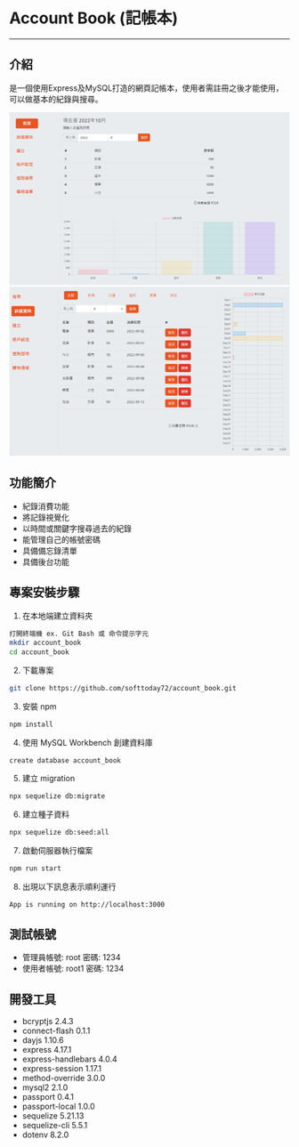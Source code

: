 # Account Book (記帳本)
***


## __介紹__
是一個使用Express及MySQL打造的網頁記帳本，使用者需註冊之後才能使用，可以做基本的紀錄與搜尋。

<img src="./img/index.PNG" width="800"><br>
<img src="./img/detail.PNG" width="800"><br>

## __功能簡介__ 

* 紀錄消費功能
* 將記錄視覺化
* 以時間或關鍵字搜尋過去的紀錄
* 能管理自己的帳號密碼
* 具備備忘錄清單
* 具備後台功能

## __專案安裝步驟__

1. 在本地端建立資料夾
```bash
打開終端機 ex. Git Bash 或 命令提示字元
mkdir account_book
cd account_book
```
2. 下載專案
```bash
git clone https://github.com/softtoday72/account_book.git
```
3. 安裝 npm 
```bash
npm install
```
4. 使用 MySQL Workbench 創建資料庫
```
create database account_book
```
5. 建立 migration
```bash
npx sequelize db:migrate
```
6. 建立種子資料
```bash
npx sequelize db:seed:all
```
7. 啟動伺服器執行檔案
```bash
npm run start
```
8. 出現以下訊息表示順利運行
```bash
App is running on http://localhost:3000
```

## __測試帳號__
* 管理員帳號: root  密碼: 1234 
* 使用者帳號: root1 密碼: 1234

## __開發工具__

* bcryptjs 2.4.3
* connect-flash 0.1.1
* dayjs 1.10.6
* express 4.17.1
* express-handlebars 4.0.4
* express-session 1.17.1
* method-override 3.0.0
* mysql2 2.1.0
* passport 0.4.1
* passport-local 1.0.0
* sequelize 5.21.13
* sequelize-cli 5.5.1
* dotenv 8.2.0